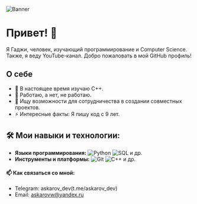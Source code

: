 ![Banner](https://https://ibb.co/5h4N7jF)

# Привет! 👋
Я Гаджи, человек, изучающий программирование и Computer Science. Также, я веду YouTube-канал. Добро пожаловать в мой GitHub профиль!

## О себе
- 🌱 В настоящее время изучаю C++.
- 💼 Работаю, а нет, не работаю.
- 👯 Ищу возможности для сотрудничества в создании совместных проектов.
- ⚡ Интересные факты: Я пишу код с 9 лет.

## 🛠️ Мои навыки и технологии:
- **Языки программирования:** ![Python](https://img.shields.io/badge/-Python-3776AB?logo=python&logoColor=white) ![SQL](https://img.shields.io/badge/-SQL-F7DF1E?logo=sql&logoColor=black) и др.
- **Инструменты и платформы:** ![Git](https://img.shields.io/badge/-Git-F05032?logo=git&logoColor=white) ![C++](https://img.shields.io/badge/-C++-2496ED?logo=C++&logoColor=white) и др.

#### 📫 Как связаться со мной:
- Telegram: askarov_dev(t.me/askarov_dev)
- Email: [askarovw@yandex.ru](mailto:askarovw@yandex.ru)

